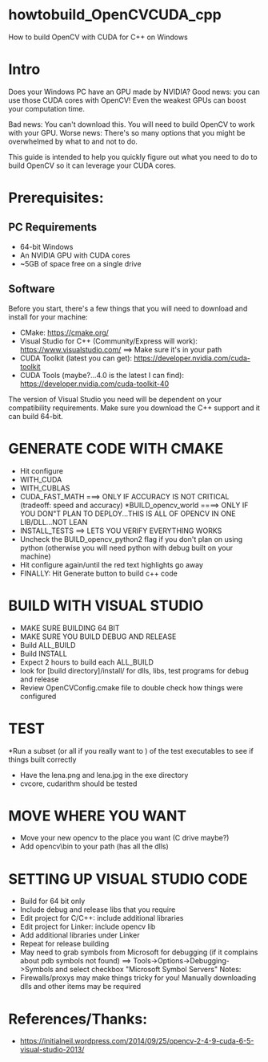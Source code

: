 # howtobuild_OpenCVCUDA_cpp
How to build OpenCV with CUDA for C++ on Windows

# Intro
Does your Windows PC have an GPU made by NVIDIA? Good news: you can use those CUDA cores with OpenCV! Even the weakest GPUs can boost your computation time.

Bad news: You can't download this. You will need to build OpenCV to work with your GPU. 
Worse news: There's so many options that you might be overwhelmed by what to and not to do.

This guide is intended to help you quickly figure out what you need to do to build OpenCV so it can leverage your CUDA cores.

# Prerequisites:
## PC Requirements
* 64-bit Windows
* An NVIDIA GPU with CUDA cores
* ~5GB of space free on a single drive

## Software
Before you start, there's a few things that you will need to download and install for your machine:
* CMake: https://cmake.org/
* Visual Studio for C++ (Community/Express will work): https://www.visualstudio.com/ ==> Make sure it's in your path
* CUDA Toolkit (latest you can get): https://developer.nvidia.com/cuda-toolkit
* CUDA Tools (maybe?...4.0 is the latest I can find): https://developer.nvidia.com/cuda-toolkit-40

The version of Visual Studio you need will be dependent on your compatibility requirements. Make sure you download the C++ support and it can build 64-bit.

# GENERATE CODE WITH CMAKE
* Hit configure
* WITH_CUDA
* WITH_CUBLAS
* CUDA_FAST_MATH ===> ONLY IF ACCURACY IS NOT CRITICAL (tradeoff: speed and accuracy)
*BUILD_opencv_world ====> ONLY IF YOU DON"T PLAN TO DEPLOY...THIS IS ALL OF OPENCV IN ONE LIB/DLL...NOT LEAN
* INSTALL_TESTS ==> LETS YOU VERIFY EVERYTHING WORKS 
* Uncheck the BUILD_opencv_python2 flag if you don't plan on using python (otherwise you will need python with debug built on your machine)
* Hit configure again/until the red text highlights go away
* FINALLY: Hit Generate button to build c++ code

# BUILD WITH VISUAL STUDIO
* MAKE SURE BUILDING 64 BIT
* MAKE SURE YOU BUILD DEBUG AND RELEASE
* Build ALL_BUILD
* Build INSTALL
* Expect 2 hours to build each ALL_BUILD
* look for [build directory]/install/ for dlls, libs, test programs for debug and release
* Review OpenCVConfig.cmake file to double check how things were configured

# TEST
*Run a subset (or all if you really want to ) of the test executables to see if things built correctly
* Have the lena.png and lena.jpg in the exe directory
* cvcore, cudarithm should be tested

# MOVE WHERE YOU WANT
* Move your new opencv to the place you want (C drive maybe?)
* Add opencv\bin to your path (has all the dlls)

# SETTING UP VISUAL STUDIO CODE
* Build for 64 bit only
* Include debug and release libs that you require
* Edit project for C/C++: include additional libraries
* Edit project for Linker: include opencv lib
* Add additional libraries under Linker
* Repeat for release building
* May need to grab symbols from Microsoft for debugging (if it complains about pdb symbols not found)
==> Tools->Options->Debugging->Symbols and select checkbox "Microsoft Symbol Servers"
Notes:
* Firewalls/proxys may make things tricky for you! Manually downloading dlls and other items may be required

# References/Thanks:
* https://initialneil.wordpress.com/2014/09/25/opencv-2-4-9-cuda-6-5-visual-studio-2013/
